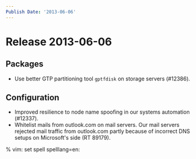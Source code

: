 ```yaml
---
Publish Date: '2013-06-06'
---
```


# Release 2013-06-06

## Packages

- Use better GTP partitioning tool `gptfdisk` on storage servers (#12386).

## Configuration

- Improved resilience to node name spoofing in our systems automation (#12337).
- Whitelist mails from outlook.com on mail servers. Our mail servers rejected
  mail traffic from outlook.com partly because of incorrect DNS setups on
  Microsoft's side (RT 89179).

% vim: set spell spelllang=en:
